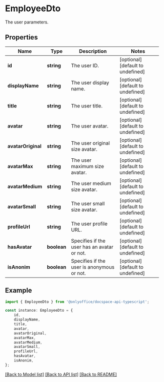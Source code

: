 # EmployeeDto

The user parameters.

## Properties

Name | Type | Description | Notes
------------ | ------------- | ------------- | -------------
**id** | **string** | The user ID. | [optional] [default to undefined]
**displayName** | **string** | The user display name. | [optional] [default to undefined]
**title** | **string** | The user title. | [optional] [default to undefined]
**avatar** | **string** | The user avatar. | [optional] [default to undefined]
**avatarOriginal** | **string** | The user original size avatar. | [optional] [default to undefined]
**avatarMax** | **string** | The user maximum size avatar. | [optional] [default to undefined]
**avatarMedium** | **string** | The user medium size avatar. | [optional] [default to undefined]
**avatarSmall** | **string** | The user small size avatar. | [optional] [default to undefined]
**profileUrl** | **string** | The user profile URL. | [optional] [default to undefined]
**hasAvatar** | **boolean** | Specifies if the user has an avatar or not. | [optional] [default to undefined]
**isAnonim** | **boolean** | Specifies if the user is anonymous or not. | [optional] [default to undefined]

## Example

```typescript
import { EmployeeDto } from '@onlyoffice/docspace-api-typescript';

const instance: EmployeeDto = {
    id,
    displayName,
    title,
    avatar,
    avatarOriginal,
    avatarMax,
    avatarMedium,
    avatarSmall,
    profileUrl,
    hasAvatar,
    isAnonim,
};
```

[[Back to Model list]](../README.md#documentation-for-models) [[Back to API list]](../README.md#documentation-for-api-endpoints) [[Back to README]](../README.md)
